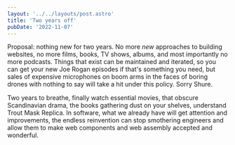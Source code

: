 ```yaml
---
layout: '../../layouts/post.astro'
title: 'Two years off'
pubDate: '2022-11-07'
---
```


Proposal: nothing new for two years. No more _new_ approaches to building websites, no more films, books, TV shows, albums, and most importantly no more podcasts. Things that exist can be maintained and iterated, so you can get your new Joe Rogan episodes if that's something you need, but sales of expensive microphones on boom arms in the faces of boring drones with nothing to say will take a hit under this policy. Sorry Shure.

Two years to breathe, finally watch essential movies, that obscure Scandinavian drama, the books gathering dust on your shelves, understand Trout Mask Replica. In software, what we already have will get attention and improvements, the endless reinvention can stop smothering engineers and allow them to make web components and web assembly accepted and wonderful.

